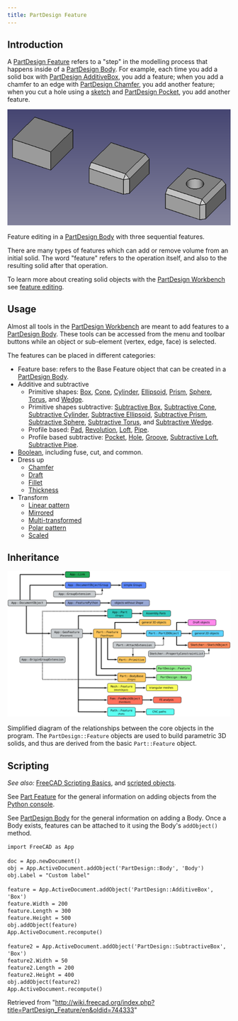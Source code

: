 ```yaml
---
title: PartDesign Feature
---
```


## Introduction

A [PartDesign Feature](/PartDesign_Feature "PartDesign Feature") refers to a "step" in the modelling process that happens inside of a [PartDesign Body](/PartDesign_Body "PartDesign Body"). For example, each time you add a solid box with [PartDesign AdditiveBox](/PartDesign_AdditiveBox "PartDesign AdditiveBox"), you add a feature; when you add a chamfer to an edge with [PartDesign Chamfer](/PartDesign_Chamfer "PartDesign Chamfer"), you add another feature; when you cut a hole using a [sketch](/Sketch "Sketch") and [PartDesign Pocket](/PartDesign_Pocket "PartDesign Pocket"), you add another feature.

![](/src/assets/images/PartDesign_Feature_example.png)

Feature editing in a [PartDesign Body](/PartDesign_Body "PartDesign Body") with three sequential features.

There are many types of features which can add or remove volume from an initial solid. The word "feature" refers to the operation itself, and also to the resulting solid after that operation.

To learn more about creating solid objects with the [PartDesign Workbench](/PartDesign_Workbench "PartDesign Workbench") see [feature editing](/Feature_editing "Feature editing").

## Usage

Almost all tools in the [PartDesign Workbench](/PartDesign_Workbench "PartDesign Workbench") are meant to add features to a [PartDesign Body](/PartDesign_Body "PartDesign Body"). These tools can be accessed from the menu and toolbar buttons while an object or sub-element (vertex, edge, face) is selected.

The features can be placed in different categories:

- Feature base: refers to the Base Feature object that can be created in a [PartDesign Body](/PartDesign_Body "PartDesign Body").
- Additive and subtractive
  - Primitive shapes: [Box](/PartDesign_AdditiveBox "PartDesign AdditiveBox"), [Cone](/PartDesign_AdditiveCone "PartDesign AdditiveCone"), [Cylinder](/PartDesign_AdditiveCylinder "PartDesign AdditiveCylinder"), [Ellipsoid](/PartDesign_AdditiveEllipsoid "PartDesign AdditiveEllipsoid"), [Prism](/PartDesign_AdditivePrism "PartDesign AdditivePrism"), [Sphere](/PartDesign_AdditiveSphere "PartDesign AdditiveSphere"), [Torus](/PartDesign_AdditiveTorus "PartDesign AdditiveTorus"), and [Wedge](/PartDesign_AdditiveWedge "PartDesign AdditiveWedge").
  - Primitive shapes subtractive: [Subtractive Box](/PartDesign_SubtractiveBox "PartDesign SubtractiveBox"), [Subtractive Cone](/PartDesign_SubtractiveCone "PartDesign SubtractiveCone"), [Subtractive Cylinder](/PartDesign_SubtractiveCylinder "PartDesign SubtractiveCylinder"), [Subtractive Ellipsoid](/PartDesign_SubtractiveEllipsoid "PartDesign SubtractiveEllipsoid"), [Subtractive Prism](/PartDesign_SubtractivePrism "PartDesign SubtractivePrism"), [Subtractive Sphere](/PartDesign_SubtractiveSphere "PartDesign SubtractiveSphere"), [Subtractive Torus](/PartDesign_SubtractiveTorus "PartDesign SubtractiveTorus"), and [Subtractive Wedge](/PartDesign_SubtractiveWedge "PartDesign SubtractiveWedge").
  - Profile based: [Pad](/PartDesign_Pad "PartDesign Pad"), [Revolution](/PartDesign_Revolution "PartDesign Revolution"), [Loft](/PartDesign_AdditiveLoft "PartDesign AdditiveLoft"), [Pipe](/PartDesign_AdditivePipe "PartDesign AdditivePipe").
  - Profile based subtractive: [Pocket](/PartDesign_Pocket "PartDesign Pocket"), [Hole](/PartDesign_Hole "PartDesign Hole"), [Groove](/PartDesign_Groove "PartDesign Groove"), [Subtractive Loft](/PartDesign_SubtractiveLoft "PartDesign SubtractiveLoft"), [Subtractive Pipe](/PartDesign_SubtractivePipe "PartDesign SubtractivePipe").
- [Boolean](/PartDesign_Boolean "PartDesign Boolean"), including fuse, cut, and common.
- Dress up
  - [Chamfer](/PartDesign_Chamfer "PartDesign Chamfer")
  - [Draft](/PartDesign_Draft "PartDesign Draft")
  - [Fillet](/PartDesign_Fillet "PartDesign Fillet")
  - [Thickness](/PartDesign_Thickness "PartDesign Thickness")
- Transform
  - [Linear pattern](/PartDesign_LinearPattern "PartDesign LinearPattern")
  - [Mirrored](/PartDesign_Mirrored "PartDesign Mirrored")
  - [Multi-transformed](/PartDesign_MultiTransform "PartDesign MultiTransform")
  - [Polar pattern](/PartDesign_PolarPattern "PartDesign PolarPattern")
  - [Scaled](/PartDesign_Scaled "PartDesign Scaled")

## Inheritance

![](/src/assets/images/FreeCAD_core_objects.svg)

Simplified diagram of the relationships between the core objects in the program. The `PartDesign::Feature` objects are used to build parametric 3D solids, and thus are derived from the basic `Part::Feature` object.

## Scripting

_See also:_ [FreeCAD Scripting Basics](/FreeCAD_Scripting_Basics "FreeCAD Scripting Basics"), and [scripted objects](/Scripted_objects "Scripted objects").

See [Part Feature](/Part_Feature "Part Feature") for the general information on adding objects from the [Python console](/Python_console "Python console").

See [PartDesign Body](/PartDesign_Body "PartDesign Body") for the general information on adding a Body. Once a Body exists, features can be attached to it using the Body's `addObject()` method.

```
import FreeCAD as App

doc = App.newDocument()
obj = App.ActiveDocument.addObject('PartDesign::Body', 'Body')
obj.Label = "Custom label"

feature = App.ActiveDocument.addObject('PartDesign::AdditiveBox', 'Box')
feature.Width = 200
feature.Length = 300
feature.Height = 500
obj.addObject(feature)
App.ActiveDocument.recompute()

feature2 = App.ActiveDocument.addObject('PartDesign::SubtractiveBox', 'Box')
feature2.Width = 50
feature2.Length = 200
feature2.Height = 400
obj.addObject(feature2)
App.ActiveDocument.recompute()

```

Retrieved from "<http://wiki.freecad.org/index.php?title=PartDesign_Feature/en&oldid=744333>"
